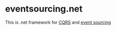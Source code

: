 # eventsourcing.net

This is .net framework for [CQRS](https://docs.microsoft.com/en-us/azure/architecture/patterns/cqrs) and [event sourcing](https://docs.microsoft.com/en-us/azure/architecture/patterns/event-sourcing)